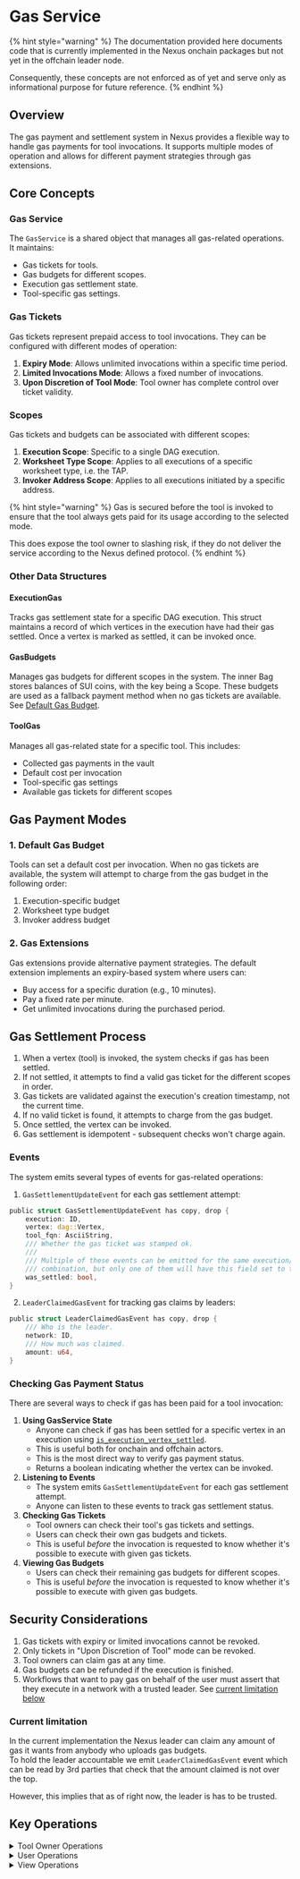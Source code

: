 # Gas Service

{% hint style="warning" %}
The documentation provided here documents code that is currently implemented in the Nexus onchain packages but not yet in the offchain leader node.

Consequently, these concepts are not enforced as of yet and serve only as informational purpose for future reference.
{% endhint %}

## Overview

The gas payment and settlement system in Nexus provides a flexible way to handle gas payments for tool invocations. It supports multiple modes of operation and allows for different payment strategies through gas extensions.

## Core Concepts

### Gas Service

The `GasService` is a shared object that manages all gas-related operations. It maintains:

* Gas tickets for tools.
* Gas budgets for different scopes.
* Execution gas settlement state.
* Tool-specific gas settings.

### Gas Tickets

Gas tickets represent prepaid access to tool invocations. They can be configured with different modes of operation:

1. **Expiry Mode**: Allows unlimited invocations within a specific time period.
2. **Limited Invocations Mode**: Allows a fixed number of invocations.
3. **Upon Discretion of Tool Mode**: Tool owner has complete control over ticket validity.

### Scopes

Gas tickets and budgets can be associated with different scopes:

1. **Execution Scope**: Specific to a single DAG execution.
2. **Worksheet Type Scope**: Applies to all executions of a specific worksheet type, i.e. the TAP.
3. **Invoker Address Scope**: Applies to all executions initiated by a specific address.

{% hint style="warning" %}
Gas is secured before the tool is invoked to ensure that the tool always gets paid for its usage according to the selected mode.

This does expose the tool owner to slashing risk, if they do not deliver the service according to the Nexus defined protocol.
{% endhint %}

### Other Data Structures

#### ExecutionGas

Tracks gas settlement state for a specific DAG execution. This struct maintains a record of which vertices in the execution have had their gas settled. Once a vertex is marked as settled, it can be invoked once.

#### GasBudgets

Manages gas budgets for different scopes in the system. The inner Bag stores balances of SUI coins, with the key being a Scope. These budgets are used as a fallback payment method when no gas tickets are available. See [Default Gas Budget](gas-service.md#1-default-gas-budget).

#### ToolGas

Manages all gas-related state for a specific tool. This includes:

* Collected gas payments in the vault
* Default cost per invocation
* Tool-specific gas settings
* Available gas tickets for different scopes

## Gas Payment Modes

### 1. Default Gas Budget

Tools can set a default cost per invocation. When no gas tickets are available, the system will attempt to charge from the gas budget in the following order:

1. Execution-specific budget
2. Worksheet type budget
3. Invoker address budget

### 2. Gas Extensions

Gas extensions provide alternative payment strategies. The default extension implements an expiry-based system where users can:

* Buy access for a specific duration (e.g., 10 minutes).
* Pay a fixed rate per minute.
* Get unlimited invocations during the purchased period.

## Gas Settlement Process

1. When a vertex (tool) is invoked, the system checks if gas has been settled.
2. If not settled, it attempts to find a valid gas ticket for the different scopes in order.
3. Gas tickets are validated against the execution's creation timestamp, not the current time.
4. If no valid ticket is found, it attempts to charge from the gas budget.
5. Once settled, the vertex can be invoked.
6. Gas settlement is idempotent - subsequent checks won't charge again.

### Events

The system emits several types of events for gas-related operations:

1. `GasSettlementUpdateEvent` for each gas settlement attempt:

```rust
public struct GasSettlementUpdateEvent has copy, drop {
    execution: ID,
    vertex: dag::Vertex,
    tool_fqn: AsciiString,
    /// Whether the gas ticket was stamped ok.
    ///
    /// Multiple of these events can be emitted for the same execution/vertex/tool_fqn
    /// combination, but only one of them will have this field set to true.
    was_settled: bool,
}
```

2. `LeaderClaimedGasEvent` for tracking gas claims by leaders:

```rust
public struct LeaderClaimedGasEvent has copy, drop {
    /// Who is the leader.
    network: ID,
    /// How much was claimed.
    amount: u64,
}
```

### Checking Gas Payment Status

There are several ways to check if gas has been paid for a tool invocation:

1. **Using GasService State**
   * Anyone can check if gas has been settled for a specific vertex in an execution using [`is_execution_vertex_settled`](gas-service.md#view-operations).
   * This is useful both for onchain and offchain actors.
   * This is the most direct way to verify gas payment status.
   * Returns a boolean indicating whether the vertex can be invoked.
2. **Listening to Events**
   * The system emits `GasSettlementUpdateEvent` for each gas settlement attempt.
   * Anyone can listen to these events to track gas settlement status.
3. **Checking Gas Tickets**
   * Tool owners can check their tool's gas tickets and settings.
   * Users can check their own gas budgets and tickets.
   * This is useful _before_ the invocation is requested to know whether it's possible to execute with given gas tickets.
4. **Viewing Gas Budgets**
   * Users can check their remaining gas budgets for different scopes.
   * This is useful _before_ the invocation is requested to know whether it's possible to execute with given gas budgets.

## Security Considerations

1. Gas tickets with expiry or limited invocations cannot be revoked.
2. Only tickets in "Upon Discretion of Tool" mode can be revoked.
3. Tool owners can claim gas at any time.
4. Gas budgets can be refunded if the execution is finished.
5. Workflows that want to pay gas on behalf of the user must assert that they execute in a network with a trusted leader. See [current limitation below](gas-service.md#current-limitation)

### Current limitation

In the current implementation the Nexus leader can claim any amount of gas it wants from anybody who uploads gas budgets.\
To hold the leader accountable we emit `LeaderClaimedGasEvent` event which can be read by 3rd parties that check that the amount claimed is not over the top.

However, this implies that as of right now, the leader is has to be trusted.

## Key Operations

<details>

<summary>Tool Owner Operations</summary>

#### Gas Cost Management

1.  **Setting Default Cost**\
    Sets the default cost in MIST for a single tool invocation. Calling this function enables gas collection by the tool so it's imperative the tool owners calls it to collect fees for tool execution.

    ```rust
    public fun set_single_invocation_cost_mist(
        gas_service: &mut GasService,
        tool_registry: &ToolRegistry,
        owner_cap: &CloneableOwnerCap<OverGas>,
        fqn: AsciiString,
        single_invocation_cost_mist: u64,
        ctx: &mut TxContext,
    )
    ```

    > Set `single_invocation_cost_mist` to 2^64-1 to enable gas collection but require a gas extension to do it.
2.  **Claiming Gas**\
    Allows the tool owner to withdraw all collected gas payments for their tool.

    ```rust
    public fun claim_gas(
        gas_service: &mut GasService,
        tool_registry: &ToolRegistry,
        owner_cap: &CloneableOwnerCap<OverTool>,
        fqn: AsciiString,
        ctx: &mut TxContext,
    ): Balance<SUI>
    ```

#### Gas Ticket Management

1.  **Adding Gas Tickets**\
    Creates a new gas ticket with specified scope and mode of operation.

    ```rust
    public fun add_gas_ticket(
        gas_service: &mut GasService,
        tool_registry: &ToolRegistry,
        owner_cap: &CloneableOwnerCap<OverGas>,
        fqn: AsciiString,
        scope: Scope,
        modus_operandi: ModusOperandi,
        clock: &Clock,
        ctx: &mut TxContext,
    )
    ```

The tool owner can use "upon discretion of the tool" mode to be able to `revoke_gas_ticket` _at will_.

2.  **Revoking Gas Tickets**\
    Revokes a gas ticket that was created with the "Upon Discretion of Tool" mode.

    ```rust
    public fun revoke_gas_ticket(
        gas_service: &mut GasService,
        tool_registry: &ToolRegistry,
        owner_cap: &CloneableOwnerCap<OverGas>,
        fqn: AsciiString,
        scope: Scope,
        ctx: &mut TxContext,
    )
    ```
3.  **Managing Gas Settings**\
    The tool owner can set the gas settings for the tool.

    ```rust
    public fun get_tool_gas_setting_mut(
        gas_service: &mut GasService,
        tool_registry: &ToolRegistry,
        owner_cap: &CloneableOwnerCap<OverGas>,
        fqn: AsciiString,
        ctx: &mut TxContext,
    ): &mut Bag
    ```
4.  **De-escalating Permissions**\
    Converts a tool owner cap into a gas owner cap with reduced permissions.

    ```rust
    public fun deescalate(
        tool_registry: &ToolRegistry,
        owner_cap: &CloneableOwnerCap<OverTool>,
        fqn: AsciiString,
        ctx: &mut TxContext,
    ): CloneableOwnerCap<OverGas>
    ```

</details>

<details>

<summary>User Operations</summary>

#### Gas Budget Management

1. **Donating to Tool**\
   Donate given balance to the tool's gas total. This is used to charge the user from gas extensions and make it available to the tool.

```rust
public fun donate_to_tool(
    self: &mut GasService, fqn: AsciiString, amount: Balance<SUI>,
) {
    let tool_gas = self.tools_gas.borrow_mut(fqn);
    tool_gas.vault.join(amount);
}
```

1.  **Adding Gas Budget**\
    Adds a gas budget for a specific scope (execution, worksheet type, or invoker address).

    ```rust
    public fun add_gas_budget(
        gas_service: &mut GasService,
        scope: Scope,
        budget: Balance<SUI>,
    )
    ```
2.  **Refunding Execution Gas Budget**\
    Refunds any remaining gas budget for a completed execution to the invoker. This operation also cleans up storage by removing the execution gas state, helping to reduce storage costs.

    ```rust
    public fun refund_execution_gas_budget(
        gas_service: &mut GasService,
        execution: &dag::DAGExecution,
        ctx: &mut TxContext,
    )
    ```
3.  **Refunding Invoker Gas Budget**\
    Refunds any remaining gas budget associated with the invoker's address.

    ```rust
    public fun refund_invoker_gas_budget(
        gas_service: &mut GasService,
        ctx: &mut TxContext,
    ): Balance<SUI>
    ```
4.  **Refunding Worksheet Gas Budget**\
    Refunds any remaining gas budget associated with a specific worksheet type.

    ```rust
    public fun refund_worksheet_gas_budget<T>(
        gas_service: &mut GasService,
        _witness: &T,
    ): Balance<SUI>
    ```

</details>

<details>

<summary>View Operations</summary>

#### View Operations

1.  **Checking Vertex Settlement**\
    Verifies if gas has been settled for a specific vertex in an execution.

    ```rust
    public fun is_execution_vertex_settled(
        gas_service: &GasService,
        execution: &dag::DAGExecution,
        vertex: dag::Vertex,
    ): bool
    ```
2.  **Reading Tool Gas Settings**\
    Gets read-only access to a tool's gas settings.

    ```rust
    public fun get_tool_gas_setting(
        gas_service: &GasService,
        fqn: AsciiString,
    ): &Bag
    ```

</details>
